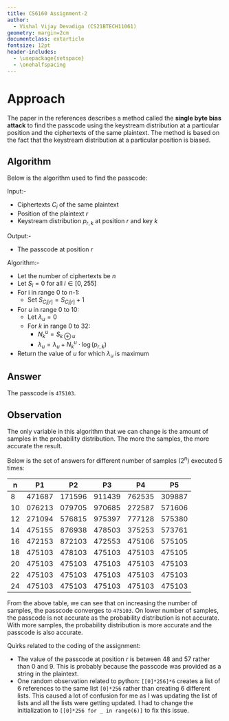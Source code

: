 ```yaml
---
title: CS6160 Assignment-2
author:
  - Vishal Vijay Devadiga (CS21BTECH11061)
geometry: margin=2cm
documentclass: extarticle
fontsize: 12pt
header-includes:
  - \usepackage{setspace}
  - \onehalfspacing
---
```


# Approach

The paper in the references describes a method called the **single byte bias attack** to find the passcode using the keystream distribution at a particular position and the ciphertexts of the same plaintext. The method is based on the fact that the keystream distribution at a particular position is biased.

## Algorithm

Below is the algorithm used to find the passcode:

Input:-

- Ciphertexts $C_i$ of the same plaintext
- Position of the plaintext $r$
- Keystream distribution $p_{r,k}$ at position $r$ and key $k$

Output:-

- The passcode at position $r$

Algorithm:-

- Let the number of ciphertexts be $n$
- Let $S_i = 0$ for all $i \in [0, 255]$
- For i in range 0 to n-1:
  - Set $S_{C_i[r]} = S_{C_i[r]} + 1$
- For $u$ in range 0 to 10:
  - Let $\lambda_{u} = 0$
  - For $k$ in range 0 to 32:
    - $N_{k}^{u} = S_{k \oplus u}$
    - $\lambda_{u} = \lambda_{u} + N_{k}^{u} \cdot \log(p_{r,k})$
- Return the value of $u$ for which $\lambda_{u}$ is maximum

## Answer

The passcode is `475103`.

## Observation

The only variable in this algorithm that we can change is the amount of samples in the probability distribution. The more the samples, the more accurate the result.

Below is the set of answers for different number of samples ($2^n$) executed 5 times:

| n   | P1     | P2     | P3     | P4     | P5     |
| --- | ------ | ------ | ------ | ------ | ------ |
| 8   | 471687 | 171596 | 911439 | 762535 | 309887 |
| 10  | 076213 | 079705 | 970685 | 272587 | 571606 |
| 12  | 271094 | 576815 | 975397 | 777128 | 575380 |
| 14  | 475155 | 876938 | 478503 | 375253 | 573761 |
| 16  | 472153 | 872103 | 472553 | 475106 | 575105 |
| 18  | 475103 | 478103 | 475103 | 475103 | 475105 |
| 20  | 475103 | 475103 | 475103 | 475103 | 475103 |
| 22  | 475103 | 475103 | 475103 | 475103 | 475103 |
| 24  | 475103 | 475103 | 475103 | 475103 | 475103 |

From the above table, we can see that on increasing the number of samples, the passcode converges to `475103`. On lower number of samples, the passcode is not accurate as the probability distribution is not accurate. With more samples, the probability distribution is more accurate and the passcode is also accurate.

Quirks related to the coding of the assignment:

- The value of the passcode at position $r$ is between 48 and 57 rather than 0 and 9. This is probably because the passcode was provided as a string in the plaintext.
- One random observation related to python: `[[0]*256]*6` creates a list of 6 references to the same list `[0]*256` rather than creating 6 different lists. This caused a lot of confusion for me as I was updating the list of lists and all the lists were getting updated. I had to change the initialization to `[[0]*256 for _ in range(6)]` to fix this issue.
